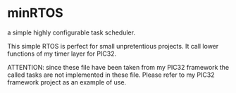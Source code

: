 # minRTOS
a simple highly configurable task scheduler.

This simple RTOS is perfect for small unpretentious projects. It call lower functions of my timer layer for PIC32.

ATTENTION: since these file have been taken from my PIC32 framework the called tasks are not implemented in these file. Please refer to my PIC32 framework project as an example of use.
